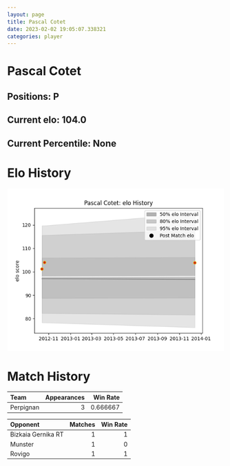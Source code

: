 ```yaml
---  
layout: page  
title: Pascal Cotet  
date: 2023-02-02 19:05:07.338321  
categories: player  
---
```

# Pascal Cotet

## Positions: P

## Current elo: 104.0

## Current Percentile: None

# Elo History


![elo history](history_PascalCotet.png)
# Match History


| Team      |   Appearances |   Win Rate |
|:----------|--------------:|-----------:|
| Perpignan |             3 |   0.666667 |

| Opponent           |   Matches |   Win Rate |
|:-------------------|----------:|-----------:|
| Bizkaia Gernika RT |         1 |          1 |
| Munster            |         1 |          0 |
| Rovigo             |         1 |          1 |